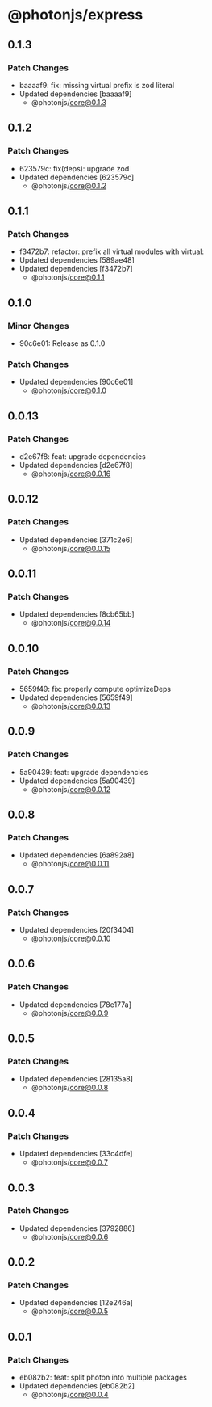 # @photonjs/express

## 0.1.3

### Patch Changes

- baaaaf9: fix: missing virtual prefix is zod literal
- Updated dependencies [baaaaf9]
  - @photonjs/core@0.1.3

## 0.1.2

### Patch Changes

- 623579c: fix(deps): upgrade zod
- Updated dependencies [623579c]
  - @photonjs/core@0.1.2

## 0.1.1

### Patch Changes

- f3472b7: refactor: prefix all virtual modules with virtual:
- Updated dependencies [589ae48]
- Updated dependencies [f3472b7]
  - @photonjs/core@0.1.1

## 0.1.0

### Minor Changes

- 90c6e01: Release as 0.1.0

### Patch Changes

- Updated dependencies [90c6e01]
  - @photonjs/core@0.1.0

## 0.0.13

### Patch Changes

- d2e67f8: feat: upgrade dependencies
- Updated dependencies [d2e67f8]
  - @photonjs/core@0.0.16

## 0.0.12

### Patch Changes

- Updated dependencies [371c2e6]
  - @photonjs/core@0.0.15

## 0.0.11

### Patch Changes

- Updated dependencies [8cb65bb]
  - @photonjs/core@0.0.14

## 0.0.10

### Patch Changes

- 5659f49: fix: properly compute optimizeDeps
- Updated dependencies [5659f49]
  - @photonjs/core@0.0.13

## 0.0.9

### Patch Changes

- 5a90439: feat: upgrade dependencies
- Updated dependencies [5a90439]
  - @photonjs/core@0.0.12

## 0.0.8

### Patch Changes

- Updated dependencies [6a892a8]
  - @photonjs/core@0.0.11

## 0.0.7

### Patch Changes

- Updated dependencies [20f3404]
  - @photonjs/core@0.0.10

## 0.0.6

### Patch Changes

- Updated dependencies [78e177a]
  - @photonjs/core@0.0.9

## 0.0.5

### Patch Changes

- Updated dependencies [28135a8]
  - @photonjs/core@0.0.8

## 0.0.4

### Patch Changes

- Updated dependencies [33c4dfe]
  - @photonjs/core@0.0.7

## 0.0.3

### Patch Changes

- Updated dependencies [3792886]
  - @photonjs/core@0.0.6

## 0.0.2

### Patch Changes

- Updated dependencies [12e246a]
  - @photonjs/core@0.0.5

## 0.0.1

### Patch Changes

- eb082b2: feat: split photon into multiple packages
- Updated dependencies [eb082b2]
  - @photonjs/core@0.0.4
